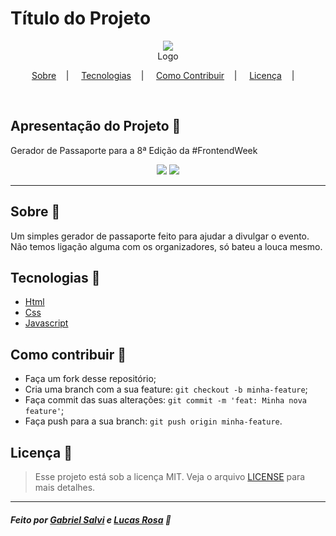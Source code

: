 <h1>Título do Projeto</h1>

<p align="center">
<image src="og_image.svg"/></br>
<label>Logo</label>
</p>

<p align="center">
<a href="#sobre-memo">Sobre</a>&nbsp;&nbsp;&nbsp; | &nbsp;&nbsp;&nbsp;
<a href="#tecnologias-rocket">Tecnologias</a>&nbsp;&nbsp;&nbsp; | &nbsp;&nbsp;&nbsp;
<a href="#como-contribuir-">Como Contribuir</a>&nbsp;&nbsp;&nbsp; | &nbsp;&nbsp;&nbsp;
<a href="#licença-scroll">Licença</a>&nbsp;&nbsp;&nbsp; | &nbsp;&nbsp;&nbsp;
</p>

<br/>

## Apresentação do Projeto 🌟

Gerador de Passaporte para a 8ª Edição da #FrontendWeek

<p align="center">
<image src="passport_eusousalvi.png" />
  <image src="passport_Bluniz.png" />
</p>

---

## Sobre 📝

Um simples gerador de passaporte feito para ajudar a divulgar o evento. Não temos ligação alguma com os organizadores, só bateu a louca mesmo.

## Tecnologias 🚀

- <a href="#">Html</a>
- <a href="#">Css</a>
- <a href="#">Javascript</a>

## Como contribuir 🤔

- Faça um fork desse repositório;
- Cria uma branch com a sua feature: `git checkout -b minha-feature`;
- Faça commit das suas alterações: `git commit -m 'feat: Minha nova feature'`;
- Faça push para a sua branch: `git push origin minha-feature`.

## Licença :scroll:

> Esse projeto está sob a licença MIT. Veja o arquivo [LICENSE](LICENSE) para mais detalhes.

---

##### Feito por [Gabriel Salvi](https://github.com/eusousalvi/frontweek-passport/commits?author=eusousalvi) e [Lucas Rosa](https://github.com/Bluniz) 🌊
